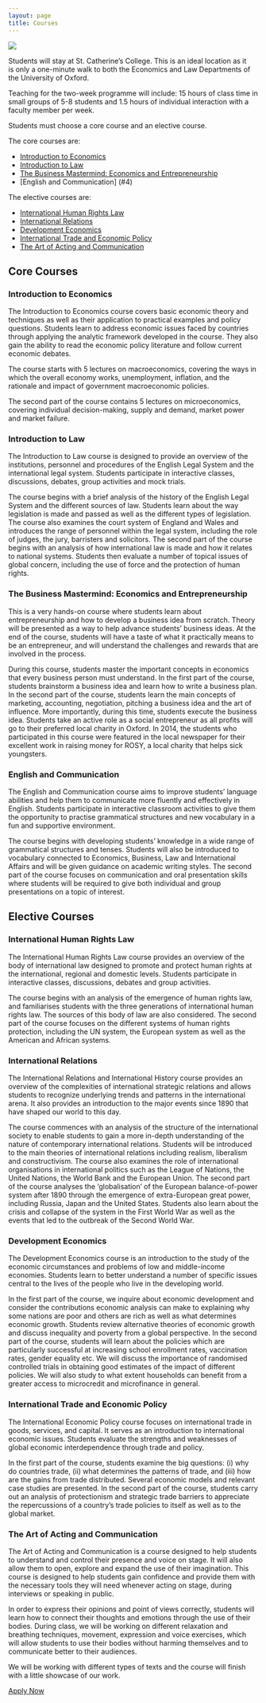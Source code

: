 ```yaml
---
layout: page
title: Courses
---
```


![](https://dl.dropboxusercontent.com/u/516841/GlobalME/spcourses.jpg)

Students will stay at St. Catherine’s College. This is an ideal location as it is only a one-minute walk to both the Economics and Law Departments of the University of Oxford.

Teaching for the two-week programme will include: 15 hours of class time in small groups of 5-8 students and 1.5 hours of individual interaction with a faculty member per week.

Students must choose a core course and an elective course.

The core courses are:

 - [Introduction to Economics](#1)
 - [Introduction to Law](#2)
 - [The Business Mastermind: Economics and Entrepreneurship](#3)
 - [English and Communication] (#4)

The elective courses are:

 - [International Human Rights Law](#5)
 - [International Relations](#6)
 - [Development Economics](#7)
 - [International Trade and Economic Policy](#8)
 - [The Art of Acting and Communication](#9)

## Core Courses

### <a name="1">Introduction to Economics</a>

The Introduction to Economics course covers basic economic theory and techniques as well as their application to practical examples and policy questions. Students learn to address economic issues faced by countries through applying the analytic framework developed in the course. They also gain the ability to read the economic policy literature and follow current economic debates.

The course starts with 5 lectures on macroeconomics, covering the ways in which the overall economy works, unemployment, inflation, and the rationale and impact of government macroeconomic policies. 

The second part of the course contains 5 lectures on microeconomics, covering individual decision-making, supply and demand, market power and market failure.

### <a name="2">Introduction to Law</a>

The Introduction to Law course is designed to provide an overview of the institutions, personnel and procedures of the English Legal System and the international legal system. Students participate in interactive classes, discussions, debates, group activities and mock trials.
 
The course begins with a brief analysis of the history of the English Legal System and the different sources of law. Students learn about the way legislation is made and passed as well as the different types of legislation. The course also examines the court system of England and Wales and introduces the range of personnel within the legal system, including the role of judges, the jury, barristers and solicitors. The second part of the course begins with an analysis of how international law is made and how it relates to national systems. Students then evaluate a number of topical issues of global concern, including the use of force and the protection of human rights. 

### <a name="3">The Business Mastermind: Economics and Entrepreneurship</a>

This is a very hands-on course where students learn about entrepreneurship and how to develop a business idea from scratch. Theory will be presented as a way to help advance students’ business ideas. At the end of the course, students will have a taste of what it practically means to be an entrepreneur, and will understand the challenges and rewards that are involved in the process.
 
During this course, students master the important concepts in economics that every business person must understand. In the first part of the course, students brainstorm a business idea and learn how to write a business plan. In the second part of the course, students learn the main concepts of marketing, accounting, negotiation, pitching a business idea and the art of influence. More importantly, during this time, students execute the business idea. Students take an active role as a social entrepreneur as all profits will go to their preferred local charity in Oxford. In 2014, the students who participated in this course were featured in the local newspaper for their excellent work in raising money for ROSY, a local charity that helps sick youngsters.  

### <a name="4">English and Communication</a>

The English and Communication course aims to improve students’ language abilities and help them to communicate more fluently and effectively in English. Students participate in interactive classroom activities to give them the opportunity to practise grammatical structures and new vocabulary in a fun and supportive environment.
 
The course begins with developing students’ knowledge in a wide range of grammatical structures and tenses. Students will also be introduced to vocabulary connected to Economics, Business, Law and International Affairs and will be given guidance on academic writing styles. The second part of the course focuses on communication and oral presentation skills where students will be required to give both individual and group presentations on a topic of interest. 

## Elective Courses

### <a name="5">International Human Rights Law</a>

The International Human Rights Law course provides an overview of the body of international law designed to promote and protect human rights at the international, regional and domestic levels. Students participate in interactive classes, discussions, debates and group activities.

The course begins with an analysis of the emergence of human rights law, and familiarises students with the three generations of international human rights law. The sources of this body of law are also considered. The second part of the course focuses on the different systems of human rights protection, including the UN system, the European system as well as the American and African systems. 

### <a name="6">International Relations</a>

The International Relations and International History course provides an overview of the complexities of international strategic relations and allows students to recognize underlying trends and patterns in the international arena. It also provides an introduction to the major events since 1890 that have shaped our world to this day.
 
The course commences with an analysis of the structure of the international society to enable students to gain a more in-depth understanding of the nature of contemporary international relations. Students will be introduced to the main theories of international relations including realism, liberalism and constructivism. The course also examines the role of international organisations in international politics such as the League of Nations, the United Nations, the World Bank and the European Union. The second part of the course analyses the ‘globalisation’ of the European balance-of-power system after 1890 through the emergence of extra-European great power, including Russia, Japan and the United States. Students also learn about the crisis and collapse of the system in the First World War as well as the events that led to the outbreak of the Second World War. 

### <a name="7">Development Economics</a>

The Development Economics course is an introduction to the study of the economic circumstances and problems of low and middle-income economies. Students learn to better understand a number of specific issues central to the lives of the people who live in the developing world.
 
In the first part of the course, we inquire about economic development and consider the contributions economic analysis can make to explaining why some nations are poor and others are rich as well as what determines economic growth. Students review alternative theories of economic growth and discuss inequality and poverty from a global perspective. 
In the second part of the course, students will learn about the policies which are particularly successful at increasing school enrollment rates, vaccination rates, gender equality etc. We will discuss the importance of randomised controlled trials in obtaining good estimates of the impact of different policies. We will also study to what extent households can benefit from a greater access to microcredit and microfinance in general.

### <a name="8">International Trade and Economic Policy </a>

The International Economic Policy course focuses on international trade in goods, services, and capital. It serves as an introduction to international economic issues. Students evaluate the strengths and weaknesses of global economic interdependence through trade and policy.
 
In the first part of the course, students examine the big questions: (i) why do countries trade, (ii) what determines the patterns of trade, and (iii) how are the gains from trade distributed. Several economic models and relevant case studies are presented. In the second part of the course, students carry out an analysis of protectionism and strategic trade barriers to appreciate the repercussions of a country’s trade policies to itself as well as to the global market.

### <a name="9">The Art of Acting and Communication</a>

The Art of Acting and Communication is a course designed to help students to understand and control their presence and voice on stage. It will also allow them to open, explore and expand the use of their imagination. This course is designed to help students gain confidence and provide them with the necessary tools they will need whenever acting on stage, during interviews or speaking in public.

In order to express their opinions and point of views correctly, students will learn how to connect their thoughts and emotions through the use of their bodies. During class, we will be working on different relaxation and breathing techniques, movement, expression and voice exercises, which will allow students to use their bodies without harming themselves and to communicate better to their audiences.

We will be working with different types of texts and the course will finish with a little showcase of our work.


<a class="button" href="{{ site.baseurl }}/apply">Apply Now</a>